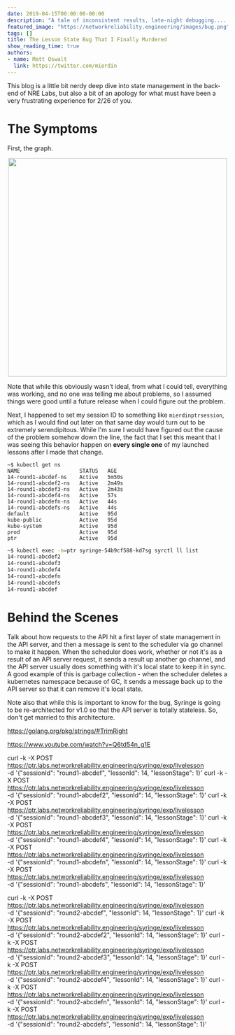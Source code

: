 ```yaml
---
date: 2019-04-15T00:00:00-00:00
description: "A tale of inconsistent results, late-night debugging.....and actually reading the docs."
featured_image: "https://networkreliability.engineering/images/bug.png"
tags: []
title: The Lesson State Bug That I Finally Murdered
show_reading_time: true
authors:
- name: Matt Oswalt
  link: https://twitter.com/mierdin
---
```


This blog is a little bit nerdy deep dive into state management in the back-end of NRE Labs, but also a bit of an apology for what must have been a very frustrating experience for 2/26 of you.

# The Symptoms

First, the graph.

<div style="text-align:center;"><a href="/images/2019/04/graph.png"><img src="/images/2019/04/graph.png" style="width: 500px;display: block;margin: 0 auto;" ></a></div>

Note that while this obviously wasn't ideal, from what I could tell, everything was working, and no one was telling me about problems, so I assumed things were good until a future release when I could figure out the problem.

Next, I happened to set my session ID to something like `mierdinptrsession`, which as I would find out later on that same day would turn out to be extremely serendipitous. While I'm sure I would have figured out the cause of the problem somehow down the line, the fact that I set this meant that I was seeing this behavior happen on **every single one** of my launched lessons after I made that change.




```
~$ kubectl get ns
NAME                   STATUS   AGE
14-round1-abcdef-ns    Active   5m50s
14-round1-abcdef2-ns   Active   2m49s
14-round1-abcdef3-ns   Active   2m43s
14-round1-abcdef4-ns   Active   57s
14-round1-abcdefn-ns   Active   44s
14-round1-abcdefs-ns   Active   44s
default                Active   95d
kube-public            Active   95d
kube-system            Active   95d
prod                   Active   95d
ptr                    Active   95d
```


```bash
~$ kubectl exec -n=ptr syringe-54b9cf588-kd7sg syrctl ll list
14-round1-abcdef2
14-round1-abcdef3
14-round1-abcdef4
14-round1-abcdefn
14-round1-abcdefs
14-round1-abcdef
```


# Behind the Scenes

Talk about how requests to the API hit a first layer of state management in the API server, and then a message is sent to the scheduler via go channel to make it happen. When the scheduler does work, whether or not it's as a result of an API server request, it sends a result up another go channel, and the API server usually does something with it's local state to keep it in sync. A good example of this is garbage collection - when the scheduler deletes a kubernetes namespace because of GC, it sends a message back up to the API server so that it can remove it's local state.

Note also that while this is important to know for the bug, Syringe is going to be re-architected for v1.0 so that the API server is totally stateless. So, don't get married to this architecture.


https://golang.org/pkg/strings/#TrimRight


https://www.youtube.com/watch?v=Q6td54n_g1E


curl -k -X POST https://ptr.labs.networkreliability.engineering/syringe/exp/livelesson \
    -d '{"sessionId": "round1-abcdef", "lessonId": 14, "lessonStage": 1}'
curl -k -X POST https://ptr.labs.networkreliability.engineering/syringe/exp/livelesson \
    -d '{"sessionId": "round1-abcdef2", "lessonId": 14, "lessonStage": 1}'
curl -k -X POST https://ptr.labs.networkreliability.engineering/syringe/exp/livelesson \
    -d '{"sessionId": "round1-abcdef3", "lessonId": 14, "lessonStage": 1}'
curl -k -X POST https://ptr.labs.networkreliability.engineering/syringe/exp/livelesson \
    -d '{"sessionId": "round1-abcdef4", "lessonId": 14, "lessonStage": 1}'
curl -k -X POST https://ptr.labs.networkreliability.engineering/syringe/exp/livelesson \
    -d '{"sessionId": "round1-abcdefn", "lessonId": 14, "lessonStage": 1}'
curl -k -X POST https://ptr.labs.networkreliability.engineering/syringe/exp/livelesson \
    -d '{"sessionId": "round1-abcdefs", "lessonId": 14, "lessonStage": 1}'



curl -k -X POST https://ptr.labs.networkreliability.engineering/syringe/exp/livelesson \
    -d '{"sessionId": "round2-abcdef", "lessonId": 14, "lessonStage": 1}'
curl -k -X POST https://ptr.labs.networkreliability.engineering/syringe/exp/livelesson \
    -d '{"sessionId": "round2-abcdef2", "lessonId": 14, "lessonStage": 1}'
curl -k -X POST https://ptr.labs.networkreliability.engineering/syringe/exp/livelesson \
    -d '{"sessionId": "round2-abcdef3", "lessonId": 14, "lessonStage": 1}'
curl -k -X POST https://ptr.labs.networkreliability.engineering/syringe/exp/livelesson \
    -d '{"sessionId": "round2-abcdef4", "lessonId": 14, "lessonStage": 1}'
curl -k -X POST https://ptr.labs.networkreliability.engineering/syringe/exp/livelesson \
    -d '{"sessionId": "round2-abcdefn", "lessonId": 14, "lessonStage": 1}'
curl -k -X POST https://ptr.labs.networkreliability.engineering/syringe/exp/livelesson \
    -d '{"sessionId": "round2-abcdefs", "lessonId": 14, "lessonStage": 1}'
